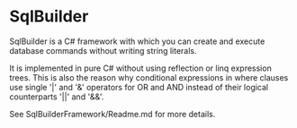 # SqlBuilder

SqlBuilder is a C# framework with which you can create and execute database commands without writing string literals.

It is implemented in pure C# without using reflection or linq expression trees. This is also the reason why conditional expressions in where clauses use single '|' and '&' operators for OR and AND instead of their logical counterparts '||' and '&&'.

See SqlBuilderFramework/Readme.md for more details.
